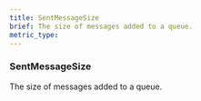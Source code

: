 ```yaml
---
title: SentMessageSize
brief: The size of messages added to a queue.
metric_type:
---
```

### SentMessageSize

The size of messages added to a queue.
